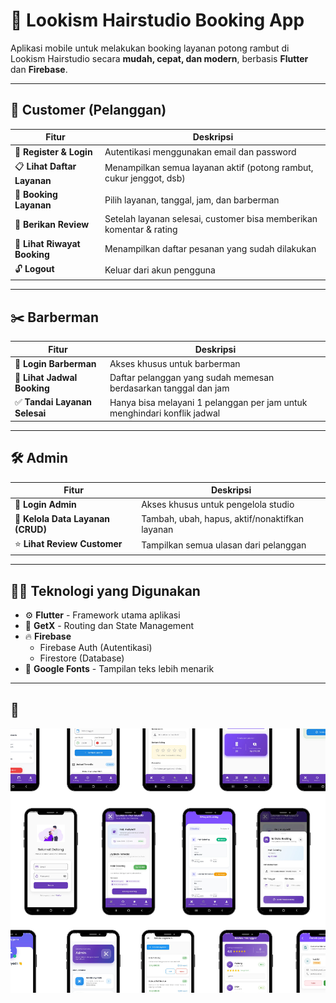 # 💈 Lookism Hairstudio Booking App

Aplikasi mobile untuk melakukan booking layanan potong rambut di Lookism Hairstudio secara **mudah, cepat, dan modern**, berbasis **Flutter** dan **Firebase**.

---

## 👤 Customer (Pelanggan)

| Fitur | Deskripsi |
|-------|-----------|
| 🔐 **Register & Login** | Autentikasi menggunakan email dan password |
| 📋 **Lihat Daftar Layanan** | Menampilkan semua layanan aktif (potong rambut, cukur jenggot, dsb) |
| 📅 **Booking Layanan** | Pilih layanan, tanggal, jam, dan barberman |
| 💬 **Berikan Review** | Setelah layanan selesai, customer bisa memberikan komentar & rating |
| 📜 **Lihat Riwayat Booking** | Menampilkan daftar pesanan yang sudah dilakukan |
| 🔓 **Logout** | Keluar dari akun pengguna |

---

## ✂️ Barberman

| Fitur | Deskripsi |
|-------|-----------|
| 🔐 **Login Barberman** | Akses khusus untuk barberman |
| 📆 **Lihat Jadwal Booking** | Daftar pelanggan yang sudah memesan berdasarkan tanggal dan jam |
| ✅ **Tandai Layanan Selesai** | Hanya bisa melayani 1 pelanggan per jam untuk menghindari konflik jadwal |

---

## 🛠️ Admin

| Fitur | Deskripsi |
|-------|-----------|
| 🔐 **Login Admin** | Akses khusus untuk pengelola studio |
| 🧾 **Kelola Data Layanan (CRUD)** | Tambah, ubah, hapus, aktif/nonaktifkan layanan |
| ⭐ **Lihat Review Customer** | Tampilkan semua ulasan dari pelanggan |

---

## 🧑‍💻 Teknologi yang Digunakan

- ⚙️ **Flutter** - Framework utama aplikasi
- 🔄 **GetX** - Routing dan State Management
- 🔥 **Firebase**
  - Firebase Auth (Autentikasi)
  - Firestore (Database)
- 🎨 **Google Fonts** - Tampilan teks lebih menarik

---

## 📱

<p align="center">
  <img src="assets/images/Bookingbarber.png" alt="Lookism Hairstudio Booking App" width="720">
</p>


